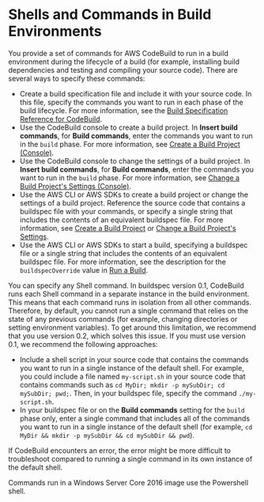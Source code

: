 # Shells and Commands in Build Environments<a name="build-env-ref-cmd"></a>

You provide a set of commands for AWS CodeBuild to run in a build environment during the lifecycle of a build \(for example, installing build dependencies and testing and compiling your source code\)\. There are several ways to specify these commands:
+ Create a build specification file and include it with your source code\. In this file, specify the commands you want to run in each phase of the build lifecycle\. For more information, see the [Build Specification Reference for CodeBuild](build-spec-ref.md)\.
+ Use the CodeBuild console to create a build project\. In **Insert build commands**, for **Build commands**, enter the commands you want to run in the `build` phase\. For more information, see [Create a Build Project \(Console\)](create-project.md#create-project-console)\.
+ Use the CodeBuild console to change the settings of a build project\. In **Insert build commands**, for **Build commands**, enter the commands you want to run in the `build` phase\. For more information, see [Change a Build Project's Settings \(Console\)](change-project.md#change-project-console)\.
+ Use the AWS CLI or AWS SDKs to create a build project or change the settings of a build project\. Reference the source code that contains a buildspec file with your commands, or specify a single string that includes the contents of an equivalent buildspec file\. For more information, see [Create a Build Project](create-project.md) or [Change a Build Project's Settings](change-project.md)\.
+ Use the AWS CLI or AWS SDKs to start a build, specifying a buildspec file or a single string that includes the contents of an equivalent buildspec file\. For more information, see the description for the `buildspecOverride` value in [Run a Build](run-build.md)\.

You can specify any Shell command\. In buildspec version 0\.1, CodeBuild runs each Shell command in a separate instance in the build environment\. This means that each command runs in isolation from all other commands\. Therefore, by default, you cannot run a single command that relies on the state of any previous commands \(for example, changing directories or setting environment variables\)\. To get around this limitation, we recommend that you use version 0\.2, which solves this issue\. If you must use version 0\.1, we recommend the following approaches:
+ Include a shell script in your source code that contains the commands you want to run in a single instance of the default shell\. For example, you could include a file named `my-script.sh` in your source code that contains commands such as `cd MyDir; mkdir -p mySubDir; cd mySubDir; pwd;`\. Then, in your buildspec file, specify the command `./my-script.sh`\. 
+ In your buildspec file or on the **Build commands** setting for the `build` phase only, enter a single command that includes all of the commands you want to run in a single instance of the default shell \(for example, `cd MyDir && mkdir -p mySubDir && cd mySubDir && pwd`\)\. 

If CodeBuild encounters an error, the error might be more difficult to troubleshoot compared to running a single command in its own instance of the default shell\.

Commands run in a Windows Server Core 2016 image use the Powershell shell\.